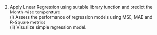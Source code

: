 2) Apply Linear Regression using suitable library function and predict the Month-wise temperature  
 (i) Assess the performance of regression models using MSE, MAE and R-Square metrics  
(ii) Visualize simple regression model. 
